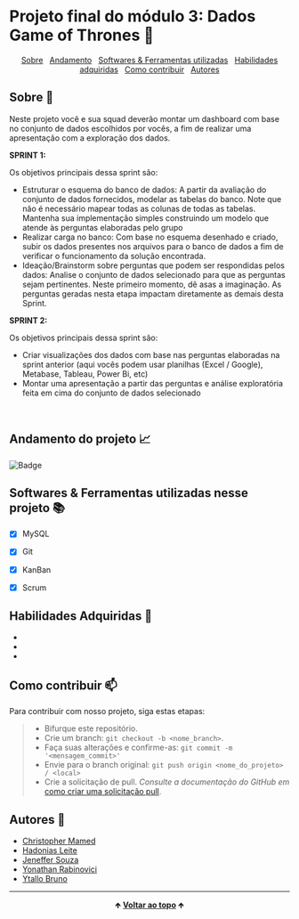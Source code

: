 # Projeto final do módulo 3: Dados Game of Thrones 🐲

<div id="inicio" align=center>
  <a href="#sobre">Sobre</a>&nbsp;&nbsp;
  <a href="#andamento">Andamento</a>&nbsp;&nbsp;
  <a href="#linguagens">Softwares & Ferramentas utilizadas</a>&nbsp;&nbsp;
  <a href="#habilidades">Habilidades adquiridas</a>&nbsp;&nbsp;
    <a href="#contribuir">Como contribuir</a>&nbsp;&nbsp;
  <a href="#grupo">Autores</a> 
</div>

<h2 id="sobre">Sobre 🔎</h2>
  <p>Neste projeto você e sua squad deverão montar um dashboard com base no conjunto de dados escolhidos por vocês, a fim de realizar uma apresentação com a exploração dos dados.</p>

  **SPRINT 1:**
  <p>Os objetivos principais dessa sprint são:</p>

  - Estruturar o esquema do banco de dados: A partir da avaliação do conjunto de dados fornecidos, modelar as tabelas do banco. Note que não é necessário mapear todas as colunas de todas as tabelas. Mantenha sua implementação simples construindo um modelo que atende às perguntas elaboradas pelo grupo
  - Realizar carga no banco: Com base no esquema desenhado e criado, subir os dados presentes nos arquivos para o banco de dados a fim de verificar o funcionamento da solução encontrada.
  - Ideação/Brainstorm sobre perguntas que podem ser respondidas pelos dados: Analise o conjunto de dados selecionado para que as perguntas sejam pertinentes. Neste primeiro momento, dê asas a imaginação. As perguntas geradas nesta etapa impactam diretamente as demais desta Sprint.

  **SPRINT 2:**
  <p>Os objetivos principais dessa sprint são: </p>
  
  - Criar visualizações dos dados com base nas perguntas elaboradas na sprint anterior (aqui vocês podem usar planilhas (Excel / Google), Metabase, Tableau, Power Bi, etc)
  - Montar uma apresentação a partir das perguntas e análise exploratória feita em cima do conjunto de dados selecionado

<!-- <img src="" alt="imagem da tela do página home do projeto"> -->

<br>

<h2 id="andamento">Andamento do projeto 📈</h2>

  ![Badge](https://img.shields.io/website?down_message=em%20andamento&label=STATUS&style=for-the-badge&up_message=conclu%C3%ADdo&url=https%3A%2F%2Fytallobruno.github.io%2FProjetoFinalModulo3%2F)

<h2 id="linguagens">Softwares & Ferramentas utilizadas nesse projeto 📚</h2>

  - [x] MySQL
  - [x] Git
  - [x] KanBan
  - [x] Scrum 


<h2 id="habilidades">Habilidades Adquiridas 📝</h2>

  - 
  - 
  - 


<h2 id="contribuir">Como contribuir 📫</h2>

Para contribuir com nosso projeto, siga estas etapas:
  >- Bifurque este repositório.
  >- Crie um branch: `git checkout -b <nome_branch>`.
  >- Faça suas alterações e confirme-as: `git commit -m '<mensagem_commit>'`
  >- Envie para o branch original: `git push origin <nome_do_projeto> / <local>`
  >- Crie a solicitação de pull.
*Consulte a documentação do GitHub em* [como criar uma solicitação pull](https://help.github.com/en/github/collaborating-with-issues-and-pull-requests/creating-a-pull-request).

<h2 id="grupo">Autores 🥇</h2>

  - [Christopher Mamed](https://www.linkedin.com/in/christopher-mamed-407485139/)
  - [Hadonias Leite](https://www.linkedin.com/in/hadonias-leite-barbosa-5b6b31219/)
  - [Jeneffer Souza](https://www.linkedin.com/in/jeneffer-souza-b409a8226/)
  - [Yonathan Rabinovici](https://www.linkedin.com/in/yonathan-rabinovici-gherman/)
  - [Ytallo Bruno](https://linkedin.com/in/ytallobruno)

<hr>

<div align="center">
  &#129145;&nbsp;<a href="#inicio"><strong>Voltar ao topo</strong></a>&nbsp;&#129145;
</div>